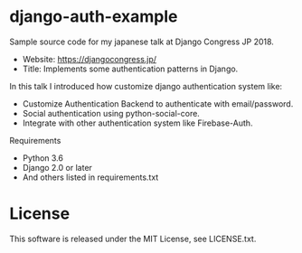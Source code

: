 django-auth-example
===================

Sample source code for my japanese talk at Django Congress JP 2018.

* Website: https://djangocongress.jp/
* Title: Implements some authentication patterns in Django.

In this talk I introduced how customize django authentication system like:

* Customize Authentication Backend to authenticate with email/password.
* Social authentication using python-social-core.
* Integrate with other authentication system like Firebase-Auth.

Requirements

* Python 3.6
* Django 2.0 or later
* And others listed in requirements.txt

# License

This software is released under the MIT License, see LICENSE.txt.
